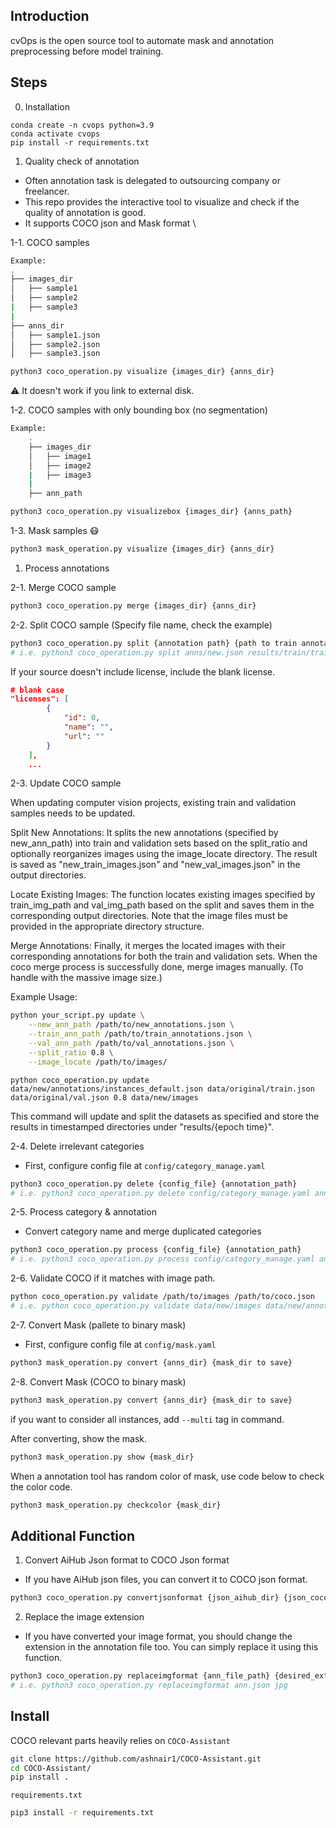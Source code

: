 ## Introduction
cvOps is the open source tool to automate mask and annotation preprocessing before model training.

## Steps

0. Installation
```
conda create -n cvops python=3.9
conda activate cvops
pip install -r requirements.txt
```

1. Quality check of annotation

- Often annotation task is delegated to outsourcing company or freelancer.
- This repo provides the interactive tool to visualize and check if the quality of annotation is good.
- It supports COCO json and Mask format \


1-1. COCO samples
```bash
Example:
.
├── images_dir
│   ├── sample1
│   ├── sample2
|   ├── sample3
|   
├── anns_dir
│   ├── sample1.json
│   ├── sample2.json
│   ├── sample3.json

python3 coco_operation.py visualize {images_dir} {anns_dir}
```
:warning: It doesn't work if you link to external disk.

1-2. COCO samples with only bounding box (no segmentation)
```bash
Example:
    .
    ├── images_dir
    │   ├── image1
    │   ├── image2
    |   ├── image3
    |
    ├── ann_path

python3 coco_operation.py visualizebox {images_dir} {anns_path}
```

1-3. Mask samples :mask:
```bash
python3 mask_operation.py visualize {images_dir} {anns_dir}
```

1. Process annotations

2-1. Merge COCO sample

```bash
python3 coco_operation.py merge {images_dir} {anns_dir}
```

2-2. Split COCO sample
(Specify file name, check the example)

```bash
python3 coco_operation.py split {annotation path} {path to train annotation} {path to test annotation} {split ratio between 0 and 1} {images path, optional}
# i.e. python3 coco_operation.py split anns/new.json results/train/train.json results/test/test.json 0.8 images
```
If your source doesn't include license, include the blank license.
```json
# blank case
"licenses": [
        {
            "id": 0,
            "name": "",
            "url": ""
        }
    ],
    ...
```

2-3. Update COCO sample

When updating computer vision projects, existing train and validation samples needs to be updated.

Split New Annotations: It splits the new annotations (specified by new_ann_path) into train and validation sets based on the split_ratio and optionally reorganizes images using the image_locate directory. The result is saved as "new_train_images.json" and "new_val_images.json" in the output directories.

Locate Existing Images: The function locates existing images specified by train_img_path and val_img_path based on the split and saves them in the corresponding output directories. Note that the image files must be provided in the appropriate directory structure.

Merge Annotations: Finally, it merges the located images with their corresponding annotations for both the train and validation sets.
When the coco merge process is successfully done, merge images manually. (To handle with the massive image size.)

Example Usage:
```bash
python your_script.py update \
    --new_ann_path /path/to/new_annotations.json \
    --train_ann_path /path/to/train_annotations.json \
    --val_ann_path /path/to/val_annotations.json \
    --split_ratio 0.8 \
    --image_locate /path/to/images/
```
`python coco_operation.py update data/new/annotations/instances_default.json data/original/train.json data/original/val.json 0.8 data/new/images`

This command will update and split the datasets as specified and store the results in timestamped directories under "results/{epoch time}".

2-4. Delete irrelevant categories
- First, configure config file at `config/category_manage.yaml`

``` bash
python3 coco_operation.py delete {config_file} {annotation_path}
# i.e. python3 coco_operation.py delete config/category_manage.yaml ann.json
```

2-5. Process category & annotation
- Convert category name and merge duplicated categories

```bash
python3 coco_operation.py process {config_file} {annotation_path}
# i.e. python3 coco_operation.py process config/category_manage.yaml ann.json
```

2-6. Validate COCO if it matches with image path.
```bash
python coco_operation.py validate /path/to/images /path/to/coco.json
# i.e. python coco_operation.py validate data/new/images data/new/annotations/instances_default.json
```

2-7. Convert Mask (pallete to binary mask)
- First, configure config file at `config/mask.yaml`

```bash
python3 mask_operation.py convert {anns_dir} {mask_dir to save} 
```

2-8. Convert Mask (COCO to binary mask)
```bash
python3 mask_operation.py convert {anns_dir} {mask_dir to save} 
```
if you want to consider all instances, add `--multi` tag in command.


After converting, show the mask.
```bash
python3 mask_operation.py show {mask_dir} 
```

When a annotation tool has random color of mask, use code below to check the color code.
```bash
python3 mask_operation.py checkcolor {mask_dir} 
```

## Additional Function

1. Convert AiHub Json format to COCO Json format
- If you have AiHub json files, you can convert it to COCO json format.
```bash
python3 coco_operation.py convertjsonformat {json_aihub_dir} {json_coco_dir}
```

2. Replace the image extension
- If you have converted your image format, you should change the extension in the annotation file too. You can simply replace it using this function.
```bash
python3 coco_operation.py replaceimgformat {ann_file_path} {desired_extension}
# i.e. python3 coco_operation.py replaceimgformat ann.json jpg
```

## Install

COCO relevant parts heavily relies on `COCO-Assistant`
```bash
git clone https://github.com/ashnair1/COCO-Assistant.git
cd COCO-Assistant/
pip install .
```
`requirements.txt`
```bash
pip3 install -r requirements.txt
```

